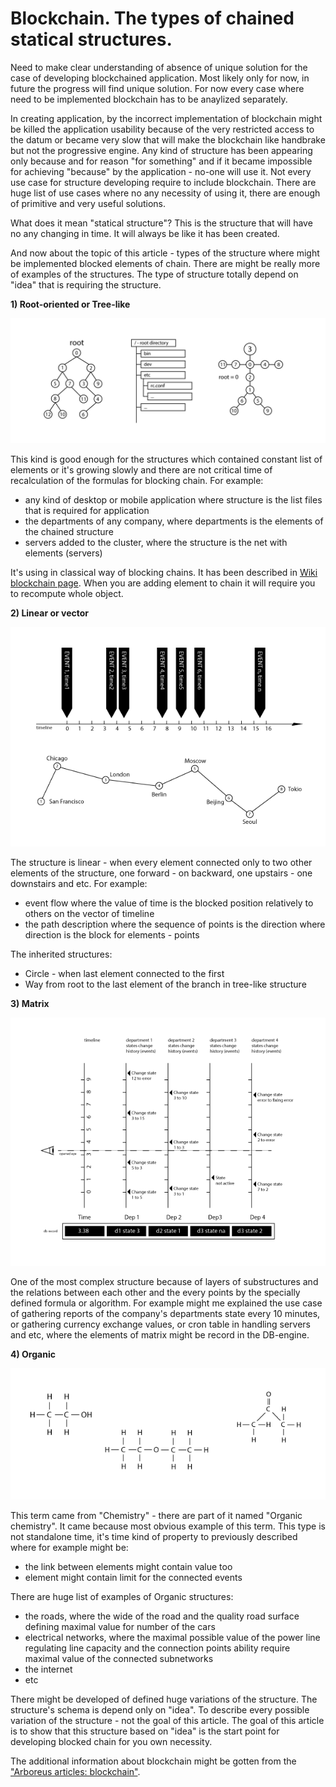 # Blockchain. The types of chained statical structures.

Need to make clear understanding of absence of unique solution for the case of developing blockchained application. Most likely only for now, in future the progress will find unique solution. For now every case where need to be implemented blockchain has to be anaylized separately.

In creating application, by the incorrect implementation of blockchain might be killed the application usability because of the very restricted access to the datum or became very slow that will make the blockchain like handbrake but not the progressive engine. Any kind of structure has been appearing only because and for reason "for something" and if it became impossible for achieving "because" by the application - no-one will use it. Not every use case for structure developing require to include blockchain. There are huge list of use cases where no any necessity of using it, there are enough of primitive and very useful solutions.

What does it mean "statical structure"? This is the structure that will have no any changing in time. It will always be like it has been created.

And now about the topic of this article - types of the structure where might be implemented blocked elements of chain. There are might be really more of examples of the structures. The type of structure totally depend on "idea" that is requiring the structure.

**1) Root-oriented or Tree-like**

![](https://raw.githubusercontent.com/ArboreusSystems/arboreus_articles/master/blockchain/the_types_of_chained_statical_structures/illustrations/blockchain_002.png)

This kind is good enough for the structures which contained constant list of elements or it's growing slowly and there are not critical time of recalculation of the formulas for blocking chain. For example: 

* any kind of desktop or mobile application where structure is the list files that is required for application
* the departments of any company, where departments is the elements of the chained structure
* servers added to the cluster, where the structure is the net with elements (servers)

It's using in classical way of blocking chains. It has been described in [Wiki blockchain page](https://en.wikipedia.org/wiki/Blockchain). When you are adding element to chain it will require you to recompute whole object.

**2) Linear or vector**

![](https://raw.githubusercontent.com/ArboreusSystems/arboreus_articles/master/blockchain/the_types_of_chained_statical_structures/illustrations/blockchain_003.png)

The structure is linear - when every element connected only to two other elements of the structure, one forward - on backward, one upstairs - one downstairs and etc. For example:

* event flow where the value of time is the blocked position relatively to others on the vector of timeline
* the path description where the sequence of points is the direction where direction is the block for elements - points 

The inherited structures:

* Circle - when last element connected to the first
* Way from root to the last element of the branch in tree-like structure

**3) Matrix**

![](https://raw.githubusercontent.com/ArboreusSystems/arboreus_articles/master/blockchain/the_types_of_chained_statical_structures/illustrations/blockchain_004.png)

One of the most complex structure because of layers of substructures and the relations between each other and the every points by the specially defined formula or algorithm. For example might me explained the use case of gathering reports of the company's departments state every 10 minutes, or gathering currency exchange values, or cron table in handling servers and etc, where the elements of matrix might be record in the DB-engine.

**4) Organic**

![](https://raw.githubusercontent.com/ArboreusSystems/arboreus_articles/master/blockchain/the_types_of_chained_statical_structures/illustrations/blockchain_005.png)

This term came from "Chemistry" - there are part of it named "Organic chemistry". It came because most obvious example of this term. This type is not standalone time, it's time kind of property to previously described where for example might be:

* the link between elements might contain value too
* element might contain limit for the connected events

There are huge list of examples of Organic structures:

* the roads, where the wide of the road and the quality road surface defining maximal value for number of the cars
* electrical networks, where the maximal possible value of the power line regulating line capacity and the connection points ability require maximal value of the connected subnetworks
* the internet 
* etc

There might be developed of defined huge variations of the structure. The structure's schema is depend only on "idea". To describe every possible variation of the structure - not the goal of this article. The goal of this article is to show that this structure based on "idea" is the start point for developing blocked chain for you own necessity.

The additional information about blockchain might be gotten from  the ["Arboreus articles: blockchain"](https://github.com/ArboreusSystems/arboreus_articles/tree/master/blockchain).